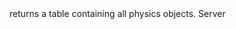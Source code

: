 <function name="GetObjectList" parent="IPhysicsEnvironment" type="classfunc">
	<description>
		returns a table containing all physics objects.
	</description>
	<realm>Server</realm>
	<args>
	</args>
	<rets>
		<ret name="" type="table"></ret>
	</rets>
</function>